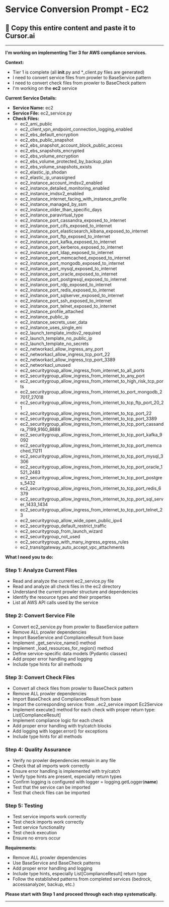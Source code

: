 # Service Conversion Prompt - EC2

## 🎯 Copy this entire content and paste it to Cursor.ai

---

**I'm working on implementing Tier 3 for AWS compliance services.**

**Context:**
- Tier 1 is complete (all __init__.py and *_client.py files are generated)
- I need to convert service files from prowler to BaseService pattern
- I need to convert check files from prowler to BaseCheck pattern
- I'm working on the **ec2** service

**Current Service Details:**
- **Service Name:** ec2
- **Service File:** ec2_service.py
- **Check Files:** 
  - ec2_ami_public
  - ec2_client_vpn_endpoint_connection_logging_enabled
  - ec2_ebs_default_encryption
  - ec2_ebs_public_snapshot
  - ec2_ebs_snapshot_account_block_public_access
  - ec2_ebs_snapshots_encrypted
  - ec2_ebs_volume_encryption
  - ec2_ebs_volume_protected_by_backup_plan
  - ec2_ebs_volume_snapshots_exists
  - ec2_elastic_ip_shodan
  - ec2_elastic_ip_unassigned
  - ec2_instance_account_imdsv2_enabled
  - ec2_instance_detailed_monitoring_enabled
  - ec2_instance_imdsv2_enabled
  - ec2_instance_internet_facing_with_instance_profile
  - ec2_instance_managed_by_ssm
  - ec2_instance_older_than_specific_days
  - ec2_instance_paravirtual_type
  - ec2_instance_port_cassandra_exposed_to_internet
  - ec2_instance_port_cifs_exposed_to_internet
  - ec2_instance_port_elasticsearch_kibana_exposed_to_internet
  - ec2_instance_port_ftp_exposed_to_internet
  - ec2_instance_port_kafka_exposed_to_internet
  - ec2_instance_port_kerberos_exposed_to_internet
  - ec2_instance_port_ldap_exposed_to_internet
  - ec2_instance_port_memcached_exposed_to_internet
  - ec2_instance_port_mongodb_exposed_to_internet
  - ec2_instance_port_mysql_exposed_to_internet
  - ec2_instance_port_oracle_exposed_to_internet
  - ec2_instance_port_postgresql_exposed_to_internet
  - ec2_instance_port_rdp_exposed_to_internet
  - ec2_instance_port_redis_exposed_to_internet
  - ec2_instance_port_sqlserver_exposed_to_internet
  - ec2_instance_port_ssh_exposed_to_internet
  - ec2_instance_port_telnet_exposed_to_internet
  - ec2_instance_profile_attached
  - ec2_instance_public_ip
  - ec2_instance_secrets_user_data
  - ec2_instance_uses_single_eni
  - ec2_launch_template_imdsv2_required
  - ec2_launch_template_no_public_ip
  - ec2_launch_template_no_secrets
  - ec2_networkacl_allow_ingress_any_port
  - ec2_networkacl_allow_ingress_tcp_port_22
  - ec2_networkacl_allow_ingress_tcp_port_3389
  - ec2_networkacl_unused
  - ec2_securitygroup_allow_ingress_from_internet_to_all_ports
  - ec2_securitygroup_allow_ingress_from_internet_to_any_port
  - ec2_securitygroup_allow_ingress_from_internet_to_high_risk_tcp_ports
  - ec2_securitygroup_allow_ingress_from_internet_to_port_mongodb_27017_27018
  - ec2_securitygroup_allow_ingress_from_internet_to_tcp_ftp_port_20_21
  - ec2_securitygroup_allow_ingress_from_internet_to_tcp_port_22
  - ec2_securitygroup_allow_ingress_from_internet_to_tcp_port_3389
  - ec2_securitygroup_allow_ingress_from_internet_to_tcp_port_cassandra_7199_9160_8888
  - ec2_securitygroup_allow_ingress_from_internet_to_tcp_port_kafka_9092
  - ec2_securitygroup_allow_ingress_from_internet_to_tcp_port_memcached_11211
  - ec2_securitygroup_allow_ingress_from_internet_to_tcp_port_mysql_3306
  - ec2_securitygroup_allow_ingress_from_internet_to_tcp_port_oracle_1521_2483
  - ec2_securitygroup_allow_ingress_from_internet_to_tcp_port_postgres_5432
  - ec2_securitygroup_allow_ingress_from_internet_to_tcp_port_redis_6379
  - ec2_securitygroup_allow_ingress_from_internet_to_tcp_port_sql_server_1433_1434
  - ec2_securitygroup_allow_ingress_from_internet_to_tcp_port_telnet_23
  - ec2_securitygroup_allow_wide_open_public_ipv4
  - ec2_securitygroup_default_restrict_traffic
  - ec2_securitygroup_from_launch_wizard
  - ec2_securitygroup_not_used
  - ec2_securitygroup_with_many_ingress_egress_rules
  - ec2_transitgateway_auto_accept_vpc_attachments

**What I need you to do:**

### Step 1: Analyze Current Files
- Read and analyze the current ec2_service.py file
- Read and analyze all check files in the ec2 directory
- Understand the current prowler structure and dependencies
- Identify the resource types and their properties
- List all AWS API calls used by the service

### Step 2: Convert Service File
- Convert ec2_service.py from prowler to BaseService pattern
- Remove ALL prowler dependencies
- Import BaseService and ComplianceResult from base
- Implement _get_service_name() method
- Implement _load_resources_for_region() method
- Define service-specific data models (Pydantic classes)
- Add proper error handling and logging
- Include type hints for all methods

### Step 3: Convert Check Files
- Convert all check files from prowler to BaseCheck pattern
- Remove ALL prowler dependencies
- Import BaseCheck and ComplianceResult from base
- Import the corresponding service: from ..ec2_service import Ec2Service
- Implement execute() method for each check with proper return type: List[ComplianceResult]
- Implement compliance logic for each check
- Add proper error handling with try/catch blocks
- Add logging with logger.error() for exceptions
- Include type hints for all methods

### Step 4: Quality Assurance
- Verify no prowler dependencies remain in any file
- Check that all imports work correctly
- Ensure error handling is implemented with try/catch
- Verify type hints are present, especially return types
- Confirm logging is configured with logger = logging.getLogger(__name__)
- Test that the service can be imported
- Test that check files can be imported

### Step 5: Testing
- Test service imports work correctly
- Test check imports work correctly
- Test service functionality
- Test check execution
- Ensure no errors occur

**Requirements:**
- Remove ALL prowler dependencies
- Use BaseService and BaseCheck patterns
- Add proper error handling and logging
- Include type hints, especially List[ComplianceResult] return type
- Follow the established patterns from completed services (bedrock, accessanalyzer, backup, etc.)

**Please start with Step 1 and proceed through each step systematically.**

---
